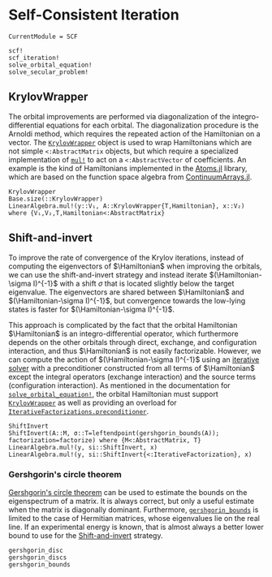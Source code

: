 # Self-Consistent Iteration

```@meta
CurrentModule = SCF
```

```@docs
scf!
scf_iteration!
solve_orbital_equation!
solve_secular_problem!
```

## KrylovWrapper

The orbital improvements are performed via diagonalization of the
integro-differential equations for each orbital. The diagonalization
procedure is the Arnoldi method, which requires the repeated action of
the Hamiltonian on a vector. The [`KrylovWrapper`](@ref) object is
used to wrap Hamiltonians which are not simple `<:AbstractMatrix`
objects, but which require a specialized implementation of
[`mul!`](@ref) to act on a `<:AbstractVector` of coefficients. An
example is the kind of Hamiltonians implemented in the
[Atoms.jl](https://github.com/JuliaAtoms/Atoms.jl) library, which are
based on the function space algebra from
[ContinuumArrays.jl](https://github.com/JuliaApproximation/ContinuumArrays.jl).

```@docs
KrylovWrapper
Base.size(::KrylovWrapper)
LinearAlgebra.mul!(y::V₁, A::KrylovWrapper{T,Hamiltonian}, x::V₂) where {V₁,V₂,T,Hamiltonian<:AbstractMatrix}
```

## Shift-and-invert

To improve the rate of convergence of the Krylov iterations, instead
of computing the eigenvectors of $\Hamiltonian$ when improving the
orbitals, we can use the shift-and-invert strategy and instead iterate
$(\Hamiltonian-\sigma I)^{-1}$ with a shift $\sigma$ that is located
slightly below the target eigenvalue. The eigenvectors are shared
between $\Hamiltonian$ and $(\Hamiltonian-\sigma I)^{-1}$, but
convergence towards the low-lying states is faster for
$(\Hamiltonian-\sigma I)^{-1}$.

This approach is complicated by the fact that the orbital Hamiltonian
$\Hamiltonian$ is an integro-differential operator, which furthermore
depends on the other orbitals through direct, exchange, and
configuration interaction, and thus $\Hamiltonian$ is not easily
factorizable. However, we can compute the action of
$(\Hamiltonian-\sigma I)^{-1}$ using an [iterative
solver](https://github.com/JuliaMath/IterativeSolvers.jl) with a
preconditioner constructed from all terms of $\Hamiltonian$ except the
integral operators (exchange interaction) and the source terms
(configuration interaction). As mentioned in the documentation for
[`solve_orbital_equation!`](@ref), the orbital Hamiltonian must
support [`KrylovWrapper`](@ref) as well as providing an overload for
[`IterativeFactorizations.preconditioner`](https://github.com/jagot/IterativeFactorizations.jl).

```@docs
ShiftInvert
ShiftInvert(A::M, σ::T=leftendpoint(gershgorin_bounds(A)); factorization=factorize) where {M<:AbstractMatrix, T}
LinearAlgebra.mul!(y, si::ShiftInvert, x)
LinearAlgebra.mul!(y, si::ShiftInvert{<:IterativeFactorization}, x)
```

### Gershgorin's circle theorem
[Gershgorin's circle
theorem](https://en.wikipedia.org/wiki/Gershgorin_circle_theorem) can
be used to estimate the bounds on the eigenspectrum of a matrix. It is
always correct, but only a useful estimate when the matrix is
diagonally dominant. Furthermore, [`gershgorin_bounds`](@ref) is
limited to the case of Hermitian matrices, whose eigenvalues lie on
the real line. If an experimental energy is known, that is almost
always a better lower bound to use for the [Shift-and-invert](@ref)
strategy.

```@docs
gershgorin_disc
gershgorin_discs
gershgorin_bounds
```
